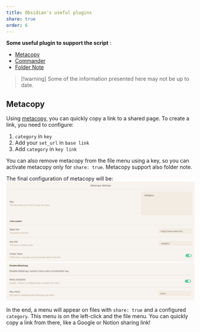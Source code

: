 ```yaml
---
title: Obsidian's useful plugins
share: true
order: 6
---
```


**Some useful plugin to support the script** :

- [Metacopy](https://github.com/lisandra-dev/obsidian-metacopy)
- [Commander](https://github.com/phibr0/obsidian-commander)
- [Folder Note](https://github.com/LostPaul/obsidian-folder-notes)

> [!warning] Some of the information presented here may not be up to date.

## Metacopy

Using [metacopy](https://github.com/lisandra-dev/obsidian-metacopy), you can quickly copy a link to a shared page. To create a link, you need to configure:

1.  `category` in `key`
2.  Add your `set_url` in `base link`
3.  Add `category` in `key link`

You can also remove metacopy from the file menu using a key, so you can activate metacopy only for `share: true`. Metacopy support also folder note.

The final configuration of metacopy will be:
![](./img/metacopy3.png)
![](./img/metacopy2.png)

In the end, a menu will appear on files with `share: true` and a configured `category`. This menu is on the left-click and the file menu. You can quickly copy a link from there, like a Google or Notion sharing link!
